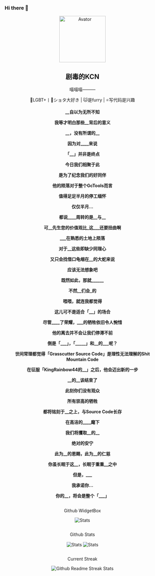 ### Hi there 👋

<!--
头像
-->
<p align="center">
 <img width="150px" src="https://avatars.githubusercontent.com/u/103011451?v=4" align="center" alt="Avator" />
 <h2 align="center">
   <a>
     剧毒的KCN
   </a>
 </h2>
 <p align="center"> 喵喵喵——— </p>
 <p align="center"> 🌈LGBT+丨💖ショタ大好き | 🐱是furry | ⭐写代码是兴趣
 </p>
</p>

<p align="center"><b>__自以为无所不知</b></p>

<p align="center"><b>我等才明白那些__背后的意义</b></p>

<p align="center"><b>__，没有所谓的__</b></p>

<p align="center"><b>因为对____来说</b></p>

<p align="center"><b>「__」并非是终点</b></p>

<p align="center"><b>今日我们相聚于此</b></p>

<p align="center"><b>是为了纪念我们的好同伴</b></p>

<p align="center"><b>他的陨落对于整个GcTools而言</b></p>

<p align="center"><b>值得足足半月的停工缅怀</b></p>

<p align="center"><b>仅仅半月…</b></p>

<p align="center"><b>都说____周转的是__与__</b></p>

<p align="center"><b>可__先生您的价值观比_这___还要扭曲啊</b></p>

<p align="center"><b>___在熟悉的土地上陨落</b></p>

<p align="center"><b>对于__这些即缺少同理心</b></p>

<p align="center"><b>又只会找借口龟缩在__的大蛇来说</b></p>

<p align="center"><b>应该无法想象吧</b></p>

<p align="center"><b>既然如此，那就______</b></p>

<p align="center"><b>不然__们会_的</b></p>

<p align="center"><b>喂喂，就连我都觉得</b></p>

<p align="center"><b>这儿可不是适合「__」的场合</b></p>

<p align="center"><b></b></p>

<p align="center"><b>尽管____了荣耀，___的牺牲依旧令人惋惜</b></p>

<p align="center"><b>他的离去并不会让我们停滞不前</b></p>

<p align="center"><b>倒是「___」，「_____」和__的___呢？</b></p>

<p align="center"><b>世间常理都觉得「Grasscutter Source Code」是理性无法理解的Shit Mountain Code</b></p>

<p align="center"><b>在征服「KingRainbow44的__」之后，他会迈出新的一步</b></p>

<p align="center"><b>__的__该结束了</b></p>

<p align="center"><b>此刻你们没有观众</b></p>

<p align="center"><b>所有崇高的牺牲</b></p>

<p align="center"><b>都将铭刻于__之上，与Source Code长存</b></p>

<p align="center"><b>在高洁的____麾下</b></p>

<p align="center"><b>我们将攫取__的__</b></p>

<p align="center"><b>绝对的安宁</b></p>

<p align="center"><b>此为__的恩赐，此为__的仁慈</b></p>

<p align="center"><b>你虽长眠于这__，长眠于重重__之中</b></p>

<p align="center"><b>但是，___</b></p>

<p align="center"><b>我承诺你…</b></p>

<p align="center"><b>你的__，将会是整个「___」</b></p>

<!--
Github WidgetBox
-->
<p align="center">
 <h2 align="center">
 </h2>
 <p align="center">
  Github WidgetBox
 </p>
</p>

<p align="center">
 <img src="https://github-widgetbox.vercel.app/api/profile?username=JDDKCN&data=followers,repositories,stars,commits" align="center" alt="Stats" />
</p>

<!--
Github Stats
-->
<p align="center">
 <h2 align="center">
 </h2>
 <p align="center">
  Github Stats
 </p>
</p>

<p align="center">
 <img src="https://github-readme-stats.vercel.app/api?username=JDDKCN&count_private=true&show_icons=true&line_height=46" align="center" alt="Stats" />
 <img src="https://github-contribution-stats.vercel.app/api/?username=JDDKCN" align="center" alt="Stats" />
</p>

<!--
Current Streak
-->
<p align="center">
 <h2 align="center">
 </h2>
 <p align="center">
  Current Streak
 </p>
</p>
<p align="center">
<img src="https://streak-stats.demolab.com/?user=JDDKCN" align="center" alt="Github Readme Streak Stats" />
</p>
